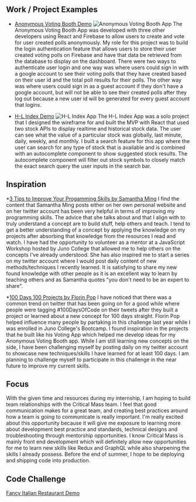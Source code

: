 ## Work / Project Examples
* [Anonymous Voting Booth Demo](https://github.com/DangVincent/anonymousVotingBooth)
![Anonymous Voting Booth App](https://i.imgur.com/lfeXdzp.jpg)
The Anonymous Voting Booth App was developed with three other developers using React and Firebase to allow users to create and vote for user created polls anonymously. My role for this project was to build the login authentication feature that allows users to store their user created voting polls on Firebase and have that data be retrieved from the database to display on the dashboard. There were two ways to authenticate user login and one way was where users could sign in with a google account to see their voting polls that they have created based on their user id and the total poll results for their polls. The other way was where users could sign in as a guest account if they don't have a google account, but will not be able to see their created polls after they log out because a new user id will be generated for every guest account that logins. 

* [H-L Index Demo](https://github.com/DangVincent/vincent-dang-project-five)
![H-L Index App](https://i.imgur.com/HALrM3O.jpg)
The H-L Index App was a solo project that I designed the wireframe for and built the MVP with React that used two stock APIs to display realtime and historical stock data. The user can see what the value of a particular stock was globally, last minute, daily, weekly, and monthly. I built a search feature for this app where the user can search for any type of stock that is available and is combined with an autocomplete component to show suggested stock results. The autocomplete component will filter out stock symbols to closely match the exact search query the user inputs in the search bar. 

## Inspiration
*[3 Tips to Improve Your Progamming Skills by Samantha Ming](https://www.samanthaming.com/blog/3-tips-to-improve-your-programming-skills/)
I find the content that Samantha Ming posts either on her own personal website and on her twitter account has been very helpful in terms of improving my programming skills. The advice that she talks about and that I align with to truly understand a concept are to build stuff, help others and teach. I tend to get a better understanding of a concept by applying the knowledge on my projects after absorbing that knowledge from the resources I read and watch. I have had the opportunity to volunteer as a mentor at a JavaScript Workshop hosted by Juno College that allowed me to help others on the concepts I've already understood. She has also inspired me to start a series on my twitter account where I would post daily content of new methods/techniques I recently learned. It is satisfying to share my new found knowledge with other people as it is an excellent way to learn by teaching others and as Samantha quotes "you don't need to be an expert to share". 

*[100 Days 100 Projects by Florin Pop](https://www.florin-pop.com/blog/2019/09/100-days-100-projects/)
I have noticed that there was a common trend on twitter that has been going on for a good while where people were tagging #100DaysOfCode on their tweets after they built a project or learned about a new concept for 100 days straight. Florin Pop helped influence many people by partaking in this challenge last year while I was enrolled in Juno College's Bootcamp. I found inspiration in the projects that he built like his Voting App which helped me develop ideas for my Anonymous Voting Booth app. While I am still learning new concepts on the side, I have been challenging myself by posting daily on my twitter account to showcase new techniques/skills I have learned for at least 100 days. I am planning to challenge myself to participate in this challenge in the near future to improve my current skills.    

## Focus
With the given time and resources during my internship, I am hoping to build team relationships with the Critical Mass team. I feel that good communication makes for a great team, and creating best practices around how a team is going to communicate is really important. I'm really excited about this opportunity because it will give me exposure to learning more about development best practice and standards, technical designs and troubleshooting through mentorship opportunities. I know Critical Mass is mainly front end development which will definitely allow new opportunities for me to learn new skills like Redux and GraphQL while also sharpening the skills I already possess. Before the end of summer, I hope to be deploying and shipping code into production.

## Code Challenge
[Fancy Italian Restaurant Demo](https://codesandbox.io/s/2020-internship-exercise-menu-xez77)

